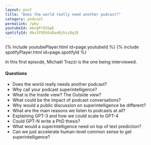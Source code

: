 ```yaml
---
layout: post
title: "Does the world really need another podcast?"
category: podcast
permalink: /why
youtubeId: mkvgPrOCbpE
spotifyId: 0kx1PSEb5vDanBjhicDqJE
---
```


{% include youtubePlayer.html id=page.youtubeId %}
{% include spotifyPlayer.html id=page.spotifyId %}

In this first episode, Michaël Trazzi is the one being interviewed.

#### Questions

- Does the world really needs another podcast?
- Why call your podcast superintelligence?
- What is the Inside view? The Outside view?
- What could be the impact of podcast conversations?
- Why would a public discussion on superintelligence be different?
- What are the main reasons we listen to podcasts at all?
- Explaining GPT-3 and how we could scale to GPT-4
- Could GPT-N write a PhD thesis?
- What would a superintelligence need on top of text prediction?
- Can we just accelerate human-level common sense to get superintelligence?